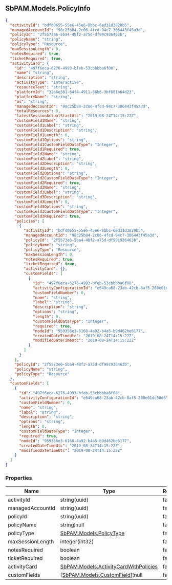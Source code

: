 
<h2 id="tocS_SbPAM.Models.PolicyInfo">SbPAM.Models.PolicyInfo</h2>

<a id="schemasbpam.models.policyinfo"></a>
<a id="schema_SbPAM.Models.PolicyInfo"></a>
<a id="tocSsbpam.models.policyinfo"></a>
<a id="tocssbpam.models.policyinfo"></a>

```json
{
  "activityId": "bdfd0655-55e6-45e6-8bbc-6ed31d3820b5",
  "managedAccountId": "98c25b84-2c06-4fcd-94c7-306443f45a3d",
  "policyId": "2f5573e6-5ba4-48f2-a75d-df99c936463b",
  "policyName": "string",
  "policyType": "Resource",
  "maxSessionLength": 0,
  "notesRequired": true,
  "ticketRequired": true,
  "activityCard": {
    "id": "497f6eca-6276-4993-bfeb-53cbbbba6f08",
    "name": "string",
    "description": "string",
    "activityType": "Interactive",
    "resourceText": "string",
    "platformId": "32a6e381-64f4-4911-86b6-3bf681b64d23",
    "platformName": "string",
    "os": "string",
    "managedAccountId": "98c25b84-2c06-4fcd-94c7-306443f45a3d",
    "totalResources": 0,
    "latestSessionActualStartUtc": "2019-08-24T14:15:22Z",
    "customField1Name": "string",
    "customField1Label": "string",
    "customField1Description": "string",
    "customField1Length": 0,
    "customField1Options": "string",
    "customField1CustomFieldDataType": "Integer",
    "customField1Required": true,
    "customField2Name": "string",
    "customField2Label": "string",
    "customField2Description": "string",
    "customField2Length": 0,
    "customField2Options": "string",
    "customField2CustomFieldDataType": "Integer",
    "customField2Required": true,
    "customField3Name": "string",
    "customField3Label": "string",
    "customField3Description": "string",
    "customField3Length": 0,
    "customField3Options": "string",
    "customField3CustomFieldDataType": "Integer",
    "customField3Required": true,
    "policies": [
      {
        "activityId": "bdfd0655-55e6-45e6-8bbc-6ed31d3820b5",
        "managedAccountId": "98c25b84-2c06-4fcd-94c7-306443f45a3d",
        "policyId": "2f5573e6-5ba4-48f2-a75d-df99c936463b",
        "policyName": "string",
        "policyType": "Resource",
        "maxSessionLength": 0,
        "notesRequired": true,
        "ticketRequired": true,
        "activityCard": {},
        "customFields": [
          {
            "id": "497f6eca-6276-4993-bfeb-53cbbbba6f08",
            "activityConfigurationId": "e649ca68-23ab-42cb-8af5-260e01dc50d6",
            "customFieldNumber": 0,
            "name": "string",
            "label": "string",
            "description": "string",
            "options": "string",
            "length": 0,
            "customFieldDataType": "Integer",
            "required": true,
            "nodeId": "959356e3-6168-4a92-b4a5-b9d462be6177",
            "createdDateTimeUtc": "2019-08-24T14:15:22Z",
            "modifiedDateTimeUtc": "2019-08-24T14:15:22Z"
          }
        ]
      }
    ],
    "policyId": "2f5573e6-5ba4-48f2-a75d-df99c936463b",
    "policyName": "string",
    "policyType": "Resource"
  },
  "customFields": [
    {
      "id": "497f6eca-6276-4993-bfeb-53cbbbba6f08",
      "activityConfigurationId": "e649ca68-23ab-42cb-8af5-260e01dc50d6",
      "customFieldNumber": 0,
      "name": "string",
      "label": "string",
      "description": "string",
      "options": "string",
      "length": 0,
      "customFieldDataType": "Integer",
      "required": true,
      "nodeId": "959356e3-6168-4a92-b4a5-b9d462be6177",
      "createdDateTimeUtc": "2019-08-24T14:15:22Z",
      "modifiedDateTimeUtc": "2019-08-24T14:15:22Z"
    }
  ]
}

```

### Properties

|Name|Type|Required|Restrictions|Description|
|---|---|---|---|---|
|activityId|string(uuid)|false|none|none|
|managedAccountId|string(uuid)|false|none|none|
|policyId|string(uuid)|false|none|none|
|policyName|string¦null|false|none|none|
|policyType|[SbPAM.Models.PolicyType](../Models/sbpam.models.policytype.md)|false|none|none|
|maxSessionLength|integer(int32)|false|none|none|
|notesRequired|boolean|false|none|none|
|ticketRequired|boolean|false|none|none|
|activityCard|[SbPAM.Models.ActivityCardWithPolicies](../Models/sbpam.models.activitycardwithpolicies.md)|false|none|none|
|customFields|[[SbPAM.Models.CustomField](../Models/sbpam.models.customfield.md)]¦null|false|none|none|


